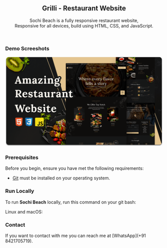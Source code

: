 <div align="center">
  <br />
  <br />

  <h2 align="center">Grilli - Restaurant Website</h2>

  Sochi Beach is a fully responsive restaurant website, <br />Responsive for all devices, build using HTML, CSS, and JavaScript.

</div>

<br />

### Demo Screeshots

![Sochi Beach Desktop Demo](./readme-images/desktop.png "Desktop Demo")

### Prerequisites

Before you begin, ensure you have met the following requirements:

* [Git](https://git-scm.com/downloads "Download Git") must be installed on your operating system.

### Run Locally

To run **Sochi Beach** locally, run this command on your git bash:

Linux and macOS:

### Contact

If you want to contact with me you can reach me at [WhatsApp](+91 8421705719).

